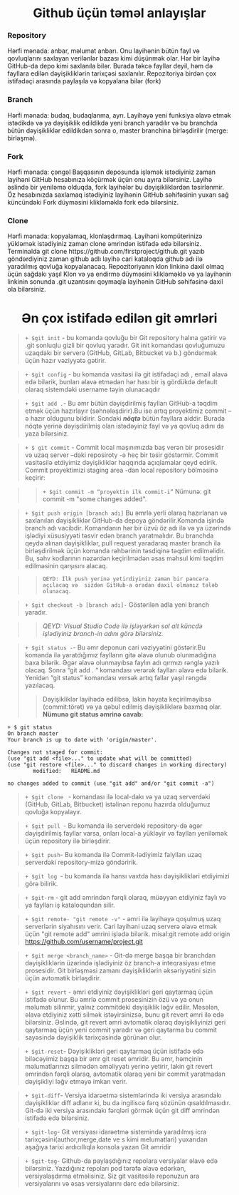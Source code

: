 <h1 align="center">Github üçün təməl anlayışlar</h1>

<h3>Repository</h3>
Hərfi mənada: anbar, məlumat anbarı.
Onu layihənin bütün fayl və qovluqlarını saxlayan verilənlər bazası kimi düşünmək olar. 
Hər bir layihə GitHub-da depo kimi saxlanıla bilər.
Burada təkcə fayllar deyil, həm də fayllara edilən dəyişikliklərin tarixçəsi saxlanılır.
Repozitoriya birdən çox istifadəçi arasında paylaşıla və kopyalana bilər (fork)

<h3>Branch</h3>
Hərfi mənada: budaq, budaqlanma, ayrı.
Layihəyə yeni funksiya əlavə etmək istədikdə və ya dəyişiklik edildikdə yeni branch yaradılır və bu branchda bütün dəyişikliklər edildikdən sonra o, master branchina birləşdirilir
(merge: birləşmə).

<h3>Fork</h3>
Hərfi mənada: çəngəl
Başqasının deposunda işləmək istədiyiniz zaman layihəni GitHub hesabınıza köçürmək üçün onu ayıra bilərsiniz.
Layihə əslində bir yeniləmə olduqda, fork layihələr bu dəyişikliklərdən təsirlənmir.
Öz hesabınızda saxlamaq istədiyiniz layihənin GitHub səhifəsinin yuxarı sağ küncündəki Fork düyməsini klikləməklə fork edə bilərsiniz.

<h3>Clone</h3>
Hərfi mənada: kopyalamaq, klonlaşdırmaq.
Layihəni kompüterinizə yükləmək istədiyiniz zaman clone əmrindən istifadə edə bilərsiniz.
Terminalda git clone https://github.com/firstproject/github.git yazıb göndərdiyiniz zaman github adlı layihə cari kataloqda github adı ilə yaradılmış qovluğa kopyalanacaq. Repozitoriyanın klon linkinə daxil olmaq üçün sağdakı yaşıl Klon və ya endirmə düyməsini klikləməklə və ya layihənin linkinin sonunda .git uzantısını qoymaqla layihənin GitHub səhifəsinə daxil ola bilərsiniz.


<h1 align="center" `rgb(122, 169, 60)`>Ən çox istifadə edilən git əmrləri</h1> 

>`+ $git init` - bu komanda qovluğu bir Git repository halına gətirir və 
.git sonluqlu gizli bir qovluq yaradır. 
Git init komandası qovluğumuzu uzaqdakı bir serverə (GitHub, GitLab, Bitbucket və b.) göndərmək üçün hazır vəziyyətə gətirir.

>`+ $git config` - bu komanda vasitəsi ilə git istifadəçi adı , email əlavə edə bilərik, bunları əlavə etmədən hər hası bir iş gördükdə default olaraq sistemdəki username təyin olunacaqdır

> `+ $git add .`- Bu əmr bütün dəyişdirilmiş faylları GitHub-a təqdim etmək üçün hazırlayır (səhnələşdirir).Bu ise artıq proyektimiz commit –ə hazır oldugunu bildirir. Sondaki  _**nöqtə**_ bütün fayllara aiddir. Burada nöqtə yerinə dəyişdirilmiş olan istədəyiniz fayl və ya qovluq adını da yaza bilərsiniz.



> `+ $ git commit` - Commit local maşınımızda baş verən bir prosesidir və uzaq server –dəki reposiroty -ə heç bir təsir göstərmir. Commit vasitəsilə etdiyimiz dəyişikliklər haqqında açıqlamalar qeyd edirik. Commit proyektimizi staging area -dan local repository bölməsinə keçirir:

>>`+ $git commit -m “proyektin ilk commit-i”`
>>Nümunə: git commit -m "some changes added".

>`+ $git push origin [branch adı]`
Bu əmrlə yerli olaraq hazırlanan və saxlanılan dəyişikliklər GitHub-da depoya göndərilir.Komanda işində branch adı vacibdir. Komandanın hər bir üzvü öz adı ilə və ya üzərində işlədiyi xüsusiyyəti təsvir edən branch yaratmalıdır. Bu branchda qeydə alınan dəyişikliklər, pull request yaradaraq master branch ilə birləşdirilmək üçün komanda rəhbərinin təsdiqinə təqdim edilməlidir.
Bu, səhv kodlarının nəzərdən keçirilmədən əsas məhsul kimi təqdim edilməsinin qarşısını alacaq.

>> `QEYD: İlk push yerinə yetirdiyiniz zaman bir pəncərə açılacaq və 
sizdən GitHub-a oradan daxil olmanız tələb olunacaq.`

>`+ $git checkout -b [branch adı]-`
Göstərilən adla yeni branch yaradır.


>>_QEYD: Visual Studio Code ilə işləyərkən sol alt küncdə işlədiyiniz branch-in adını görə bilərsiniz._

>`+ $git status -`- Bu əmr deponun cari vəziyyətini göstərir.Bu komanda ilə yaratdığımız faylların gitə əlavə olunub olunmadığına baxa bilərik. Əgər əlavə olunmayıbsa faylın adı qırmızı rənglə yazılı olacaq. Sonra “git add . “ komandası verərək faylları əlavə edə bilərik. Yenidən “git status” komandası versək artıq fallar yaşıl rəngdə yazılacaq.
>>Dəyişikliklər layihədə edilibsə, lakin həyata keçirilməyibsə (commit:törət) və ya qəbul edilmiş dəyişikliklərə baxmaq olar.
**Nümunə git status əmrinə cavab:**
```
+ $ git status
On branch master
Your branch is up to date with 'origin/master'.

Changes not staged for commit:
(use "git add <file>..." to update what will be committed)
(use "git restore <file>..." to discard changes in working directory)
        modified:   README.md

no changes added to commit (use "git add" and/or "git commit -a")
```
>`+ $git clone ` -  komandası ilə local-dakı və ya uzaq serverdəki (GitHub, GitLab, Bitbucket) istəlinən reponu hazırda olduğumuz qovluğa kopyalayır.


>`+ $git pull `- Bu komanda ilə serverdəki repository-də əgər dəyişdirilmiş fayllar varsa, onları local-a yükləyir və faylları yeniləmək üçün repository ilə birləşdirir.

> `+ $git push`- Bu komanda ilə Commit-lədiyimiz falylları uzaq serverdəki repository-mizə göndəririk.

>`+ $git log `- bu komanda ilə hansı vaxtda hası dəyişiklikləri etdiyimizi görə bilirik.

> `+ $git-rm` - git add əmrindən fərqli olaraq, müəyyən etdiyiniz faylı və ya faylları iş kataloqundan silir.

> `+ $git remote- "git remote -v"` - əmri ilə layihəyə qoşulmuş uzaq serverlərin siyahısını verir. Cari layihəni uzaq serverə əlavə etmək üçün "git remote add" əmrini işlədə bilərik.
misal:git remote add origin  https://github.com/username/project.git

>`+ $git merge <branch_name>` - Git-də merge başqa bir branchdan dəyişikliklərin üzərində işlədiyiniz öz branch-a inteqrasiyası etme prosesidir. Git birləşməsi zamanı dəyişikliklərin əksəriyyətini sizin üçün avtomatik birləşdirir.

>`+ $git revert` - əmri etdiyiniz dəyişiklikləri geri qaytarmaq üçün istifadə olunur. Bu əmrlə commit prosesinizin özü və ya onun məlumatı silinmir, yalnız commitdeki dəyişiklik ləğv edilir. Məsələn, əlavə etdiyiniz xətti silmək istəyirsinizsə, bunu git revert əmri ilə edə bilərsiniz. Əslində, git revert əmri avtomatik olaraq dəyişikliyinizi geri qaytarmaq üçün yeni commit yaradır və geri qaytarma bu commit sayəsində dəyişiklik tarixçəsində görünən olur.

> `+ $git-reset`- Dəyişiklikləri geri qaytarmaq üçün istifadə edə biləcəyimiz başqa bir əmr git reset əmridir. Bu əmr, həmçinin məlumatlarınızı silmədən əməliyyatı yerinə yetirir, lakin git revert əmrindən fərqli olaraq, avtomatik olaraq yeni bir commit yaratmadan dəyişikliyi ləğv etməyə imkan verir.

>`+ $git-diff`- Versiya idarəetmə sistemlərində iki versiya arasındakı dəyişikliklər diff adlanır ki, bu da ingiliscə fərq sözünün qısaldılmasıdır. Git-də iki versiya arasındakı fərqləri görmək üçün git diff əmrindən istifadə edə bilərsiniz.

>`+ $git-log`- Git versiyası idarəetmə sistemində yaradılmış icra tarixçəsini(author,merge,date ve s kimi melumatlari) yuxarıdan aşağıya tarixi ardıcıllıqla konsola yazan Git əmridir

>`+ $git-tag`- Github-da paylaşdığınız repolara versiyalar əlavə edə bilərsiniz. Yazdığınız repoları pod tərəfə əlavə edərkən, versiyalaşdırma etməlisiniz. Siz git vasitəsilə reponuzun ara versiyalarını və əsas versiyalarını dərc edə bilərsiniz.
